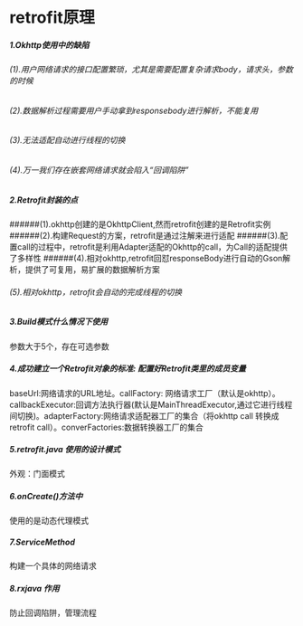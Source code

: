 # retrofit原理
##### 1.Okhttp使用中的缺陷
###### (1).用户网络请求的接口配置繁琐，尤其是需要配置复杂请求body，请求头，参数的时候
###### (2).数据解析过程需要用户手动拿到responsebody进行解析，不能复用
###### (3).无法适配自动进行线程的切换
###### (4).万一我们存在嵌套网络请求就会陷入“回调陷阱”
##### 2.Retrofit封装的点
######(1).okhttp创建的是OkhttpClient,然而retrofit创建的是Retrofit实例
######(2).构建Request的方案，retrofit是通过注解来进行适配
######(3).配置call的过程中，retrofit是利用Adapter适配的Okhttp的call，为Call的适配提供了多样性
######(4).相对okhttp,retrofit回怼responseBody进行自动的Gson解析，提供了可复用，易扩展的数据解析方案
###### (5).相对okhttp，retrofit会自动的完成线程的切换
##### 3.Build模式什么情况下使用
参数大于5个，存在可选参数
##### 4.成功建立一个Retrofit对象的标准: 配置好Retrofit类里的成员变量
baseUrl:网络请求的URL地址。callFactory: 网络请求工厂（默认是okhttp）。callbackExecutor:回调方法执行器(默认是MainThreadExecutor,通过它进行线程间切换)。adapterFactory:网络请求适配器工厂的集合（将okhttp call 转换成retrofit call）。converFactories:数据转换器工厂的集合
##### 5.retrofit.java 使用的设计模式
外观：门面模式
##### 6.onCreate()方法中 
使用的是动态代理模式
##### 7.ServiceMethod 
构建一个具体的网络请求
##### 8.rxjava 作用
防止回调陷阱，管理流程 
